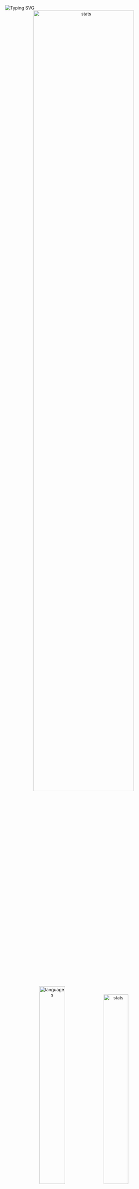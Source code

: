 <img src="https://readme-typing-svg.demolab.com?font=Fira+Code&size=50&duration=3000&color=9745F5&center=true&multiline=true&repeat=false&random=false&width=1000&height=150&lines=Hi!+I'm+Vanya;Python+Fullstack+Developer" alt="Typing SVG" />
<div align="center">
  <img src="http://github-readme-streak-stats.herokuapp.com?user=schr1k&theme=midnight-purple&hide_border=true&border_radius=0&date_format=j%20M%5B%20Y%5D&card_width=500&dates=9745F5&background=020202&border=9745F5&stroke=9745F5&ring=9745F5&fire=9745F5&currStreakNum=9745F5&sideNums=9745F5&currStreakLabel=9745F5&sideLabels=9745F5&excludeDaysLabel=9745F5" alt="stats" width=80%/>
</div>
<div align="center">
  <img src="https://github-readme-stats.vercel.app/api/top-langs/?username=schr1k&hide_border=true&bg_color=020202&text_color=9745F5&title_color=9745F5&layout=compact" alt="languages" width=40.25%>
  <img src="https://github-readme-stats.vercel.app/api?username=schr1k&show_icons=true&hide_border=true&bg_color=020202&text_color=9745F5&title_color=9745F5&icon_color=9745F5&hide_rank=true&hide=contribs,issues" alt="stats" width=39.4%/>
</div>
<div align="center">
  <h1>Skills:</h1>
  <img src="https://skillicons.dev/icons?i=py,postgres,html,css,js,ts,react,next,git,linux" alt="skills" width=80%>
</div>

---
<!--START_SECTION:waka-->
**🐱 My GitHub Data** 

> 📦 86.6 kB Used in GitHub's Storage 
 > 
> 🏆 823 Contributions in the Year 2023
 > 
> 💼 Opted to Hire
 > 
> 📜 9 Public Repositories 
 > 
> 🔑 17 Private Repositories 
 > 
📊 **This Week I Spent My Time On** 

```text
🕑︎ Time Zone: Europe/Moscow

💬 Programming Languages: 
Python                   8 hrs 9 mins        █████████████████░░░░░░░░   68.97 % 
Log                      43 mins             ██░░░░░░░░░░░░░░░░░░░░░░░   06.16 % 
GitIgnore file           34 mins             █░░░░░░░░░░░░░░░░░░░░░░░░   04.80 % 
Bash                     28 mins             █░░░░░░░░░░░░░░░░░░░░░░░░   04.07 % 
Docker                   24 mins             █░░░░░░░░░░░░░░░░░░░░░░░░   03.52 % 

🔥 Editors: 
PyCharm                  10 hrs 51 mins      ███████████████████████░░   91.88 % 
WebStorm                 50 mins             ██░░░░░░░░░░░░░░░░░░░░░░░   07.10 % 
DataGrip                 4 mins              ░░░░░░░░░░░░░░░░░░░░░░░░░   00.65 % 
Unknown Editor           2 mins              ░░░░░░░░░░░░░░░░░░░░░░░░░   00.37 % 

💻 Operating System: 
Windows                  11 hrs 49 mins      █████████████████████████   100.00 % 
```

**I Mostly Code in Python** 

```text
Python                   22 repos            ██████████████████░░░░░░░   70.97 % 
HTML                     3 repos             ██░░░░░░░░░░░░░░░░░░░░░░░   09.68 % 
TypeScript               3 repos             ██░░░░░░░░░░░░░░░░░░░░░░░   09.68 % 
JavaScript               2 repos             ██░░░░░░░░░░░░░░░░░░░░░░░   06.45 % 
Lasso                    1 repo              █░░░░░░░░░░░░░░░░░░░░░░░░   03.23 % 
```




 Last Updated on 09/12/2023 11:41:31 UTC
<!--END_SECTION:waka-->
